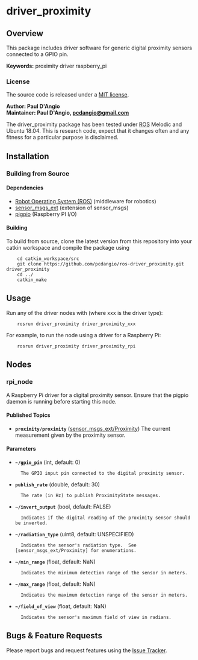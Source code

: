 # driver_proximity

## Overview

This package includes driver software for generic digital proximity sensors connected to a GPIO pin.

**Keywords:** proximity driver raspberry_pi

### License

The source code is released under a [MIT license](LICENSE).

**Author: Paul D'Angio<br />
Maintainer: Paul D'Angio, pcdangio@gmail.com**

The driver_proximity package has been tested under [ROS] Melodic and Ubuntu 18.04. This is research code, expect that it changes often and any fitness for a particular purpose is disclaimed.

## Installation

### Building from Source

#### Dependencies

- [Robot Operating System (ROS)](http://wiki.ros.org) (middleware for robotics)
- [sensor_msgs_ext](https://github.com/pcdangio/ros-sensor_msgs_ext) (extension of sensor_msgs)
- [pigpio](http://abyz.me.uk/rpi/pigpio/) (Raspberry PI I/O)

#### Building

To build from source, clone the latest version from this repository into your catkin workspace and compile the package using

        cd catkin_workspace/src
        git clone https://github.com/pcdangio/ros-driver_proximity.git driver_proximity
        cd ../
        catkin_make

## Usage

Run any of the driver nodes with (where xxx is the driver type):

        rosrun driver_proximity driver_proximity_xxx

For example, to run the node using a driver for a Raspberry Pi:

        rosrun driver_proximity driver_proximity_rpi

## Nodes

### rpi_node

A Raspberry Pi driver for a digital proximity sensor.  Ensure that the pigpio daemon is running before starting this node.

#### Published Topics
* **`proximity/proximity`** ([sensor_msgs_ext/Proximity])
        The current measurement given by the proximity sensor.


#### Parameters

* **`~/gpio_pin`** (int, default: 0)

        The GPIO input pin connected to the digital proximity sensor.

* **`publish_rate`** (double, default: 30)

        The rate (in Hz) to publish ProximityState messages.

* **`~/invert_output`** (bool, default: FALSE)

        Indicates if the digital reading of the proximity sensor should be inverted.

* **`~/radiation_type`** (uint8, default: UNSPECIFIED)

        Indicates the sensor's radiation type.  See [sensor_msgs_ext/Proximity] for enumerations.

* **`~/min_range`** (float, default: NaN)

        Indicates the minimum detection range of the sensor in meters.

* **`~/max_range`** (float, default: NaN)

        Indicates the maximum detection range of the sensor in meters.

* **`~/field_of_view`** (float, default: NaN)

        Indicates the sensor's maximum field of view in radians.


## Bugs & Feature Requests

Please report bugs and request features using the [Issue Tracker](https://github.com/pcdangio/ros-driver_proximity/issues).


[ROS]: http://www.ros.org
[sensor_msgs_ext/Proximity]: https://github.com/pcdangio/ros-sensor_msgs_ext/blob/master/msg/Proximity.msg
